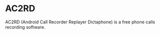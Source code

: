 # AC2RD

AC2RD (Android Call Recorder Replayer Dictaphone) is a free phone calls recording software.


